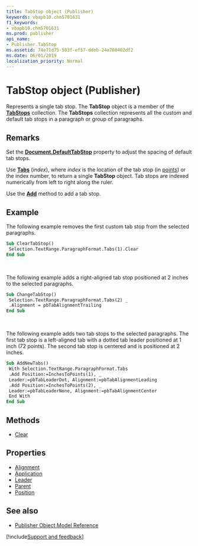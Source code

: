 ```yaml
---
title: TabStop object (Publisher)
keywords: vbapb10.chm5701631
f1_keywords:
- vbapb10.chm5701631
ms.prod: publisher
api_name:
- Publisher.TabStop
ms.assetid: 74e71d75-503f-ef57-ddeb-24a788402df2
ms.date: 06/01/2019
localization_priority: Normal
---
```



# TabStop object (Publisher)

Represents a single tab stop. The **TabStop** object is a member of the **[TabStops](Publisher.TabStops.md)** collection. The **TabStops** collection represents all the custom and default tab stops in a paragraph or group of paragraphs.
 
## Remarks

Set the **[Document.DefaultTabStop](Publisher.Document.DefaultTabStop.md)** property to adjust the spacing of default tab stops.
 
Use **[Tabs](Publisher.ParagraphFormat.Tabs.md)** (_index_), where _index_ is the location of the tab stop (in [points](../language/glossary/vbe-glossary.md#point)) or the index number, to return a single **TabStop** object. Tab stops are indexed numerically from left to right along the ruler. 

Use the **[Add](Publisher.TabStops.Add.md)** method to add a tab stop. 

## Example

The following example removes the first custom tab stop from the selected paragraphs.

```vb
Sub ClearTabStop() 
 Selection.TextRange.ParagraphFormat.Tabs(1).Clear 
End Sub
```

<br/>

The following example adds a right-aligned tab stop positioned at 2 inches to the selected paragraphs.

```vb
Sub ChangeTabStop() 
 Selection.TextRange.ParagraphFormat.Tabs(2) _ 
 .Alignment = pbTabAlignmentTrailing 
End Sub
```

<br/>

The following example adds two tab stops to the selected paragraphs. The first tab stop is a left-aligned tab with a dotted tab leader positioned at 1 inch (72 points). The second tab stop is centered and is positioned at 2 inches.

```vb
Sub AddNewTabs() 
 With Selection.TextRange.ParagraphFormat.Tabs 
 .Add Position:=InchesToPoints(1), _ 
 Leader:=pbTabLeaderDot, Alignment:=pbTabAlignmentLeading 
 .Add Position:=InchesToPoints(2), _ 
 Leader:=pbTabLeaderNone, Alignment:=pbTabAlignmentCenter 
 End With 
End Sub
```


## Methods

- [Clear](Publisher.TabStop.Clear.md)

## Properties

- [Alignment](Publisher.TabStop.Alignment.md)
- [Application](Publisher.TabStop.Application.md)
- [Leader](Publisher.TabStop.Leader.md)
- [Parent](Publisher.TabStop.Parent.md)
- [Position](Publisher.TabStop.Position.md)

## See also

- [Publisher Object Model Reference](overview/publisher/object-model.md)



[!include[Support and feedback](~/includes/feedback-boilerplate.md)]